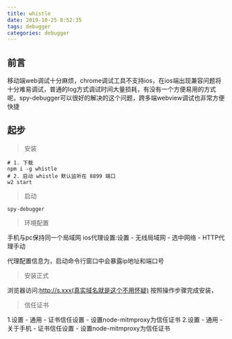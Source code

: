 ```yaml
---
title: whistle
date: 2019-10-25 8:52:35
tags: debugger
categories: debugger
---
```





## 前言

移动端web调试十分麻烦，chrome调试工具不支持ios，在ios端出现兼容问题将十分难易调试，普通的log方式调试时间大量损耗，有没有一个方便易用的方式呢，spy-debugger可以很好的解决的这个问题，跨多端webview调试也非常方便快捷


<div><!-- more--></div>

## 起步

> 安装

```
# 1. 下载
npm i -g whistle
# 2. 启动 whistle 默认监听在 8899 端口
w2 start
```

> 启动

`spy-debugger`


> 环境配置

手机与pc保持同一个局域网
ios代理设置:设置 - 无线局域网 - 选中网络 - HTTP代理手动

代理配置信息为，启动命令行窗口中会暴露ip地址和端口号

> 安装正式

浏览器访问:http://s.xxx(真实域名就是这个不用怀疑)
按照操作步骤完成安装，



> 信任证书

1.设置 - 通用 - 证书信任设置 - 设置node-mitmproxy为信任证书
2.设置 - 通用 - 关于手机 - 证书信任设置 - 设置node-mitmproxy为信任证书



